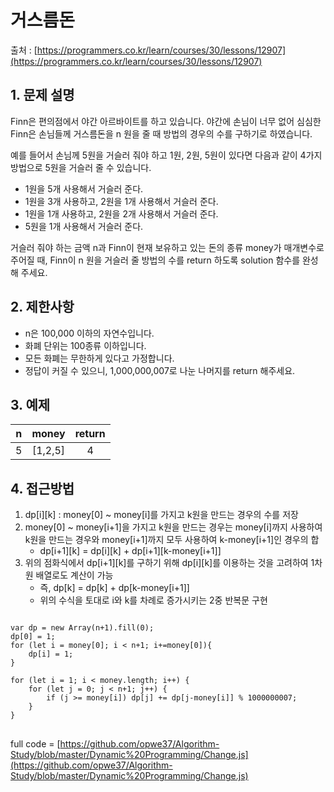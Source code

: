거스름돈
=========
출처 : [https://programmers.co.kr/learn/courses/30/lessons/12907](https://programmers.co.kr/learn/courses/30/lessons/12907)

## 1. 문제 설명
Finn은 편의점에서 야간 아르바이트를 하고 있습니다. 야간에 손님이 너무 없어 심심한 Finn은 손님들께 거스름돈을 n 원을 줄 때 방법의 경우의 수를 구하기로 하였습니다.

예를 들어서 손님께 5원을 거슬러 줘야 하고 1원, 2원, 5원이 있다면 다음과 같이 4가지 방법으로 5원을 거슬러 줄 수 있습니다.

-   1원을 5개 사용해서 거슬러 준다.
-   1원을 3개 사용하고, 2원을 1개 사용해서 거슬러 준다.
-   1원을 1개 사용하고, 2원을 2개 사용해서 거슬러 준다.
-   5원을 1개 사용해서 거슬러 준다.

거슬러 줘야 하는 금액 n과 Finn이 현재 보유하고 있는 돈의 종류 money가 매개변수로 주어질 때, Finn이 n 원을 거슬러 줄 방법의 수를 return 하도록 solution 함수를 완성해 주세요.

## 2. 제한사항
-   n은 100,000 이하의 자연수입니다.
-   화폐 단위는 100종류 이하입니다.
-   모든 화폐는 무한하게 있다고 가정합니다.
-   정답이 커질 수 있으니, 1,000,000,007로 나눈 나머지를 return 해주세요.

## 3. 예제
n|money|return|
|:---:|:---:|:---:|
|5|[1,2,5]|4|

## 4. 접근방법

1. dp[i][k] : money[0] ~ money[i]를 가지고 k원을 만드는 경우의 수를 저장
2. money[0] ~ money[i+1]을 가지고 k원을 만드는 경우는 money[i]까지 사용하여 k원을 만드는 경우와 money[i+1]까지 모두 사용하여 k-money[i+1]인 경우의 합
	- dp[i+1][k] = dp[i][k] + dp[i+1][k-money[i+1]]
3. 위의 점화식에서 dp[i+1][k]를 구하기 위해 dp[i][k]를 이용하는 것을 고려하여 1차원 배열로도 계산이 가능
	- 즉,  dp[k] = dp[k] + dp[k-money[i+1]]
	- 위의 수식을 토대로 i와 k를 차례로 증가시키는 2중 반복문 구현

<pre>
<code>
var dp = new Array(n+1).fill(0);
dp[0] = 1;
for (let i = money[0]; i < n+1; i+=money[0]){
	dp[i] = 1;
}

for (let i = 1; i < money.length; i++) {
	for (let j = 0; j < n+1; j++) {
		if (j >= money[i]) dp[j] += dp[j-money[i]] % 1000000007;
	}
}
</code>
</pre>
full code = [https://github.com/opwe37/Algorithm-Study/blob/master/Dynamic%20Programming/Change.js](https://github.com/opwe37/Algorithm-Study/blob/master/Dynamic%20Programming/Change.js)
